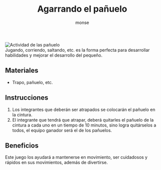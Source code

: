 ﻿---
layout: post
title:  "Agarrando el pañuelo"
tags: [espacial]
categories: [ninos, actividad]
author: monse
image: /assets/posts/2020-07-28-pañuelo.jpeg
hidden: true
---
![Actividad de las pañuelo](/assets/posts/2020-07-28-pañuelo.jpeg)<br/>
Jugando, corriendo, saltando, etc. es la forma perfecta para desarrollar habilidades y mejorar el desarrollo del pequeño. 

## Materiales 
- Trapo, pañuelo, etc.

## Instrucciones
1. Los integrantes que deberán ser atrapados se colocarán el pañuelo en la cintura.
2. El integrante que tendrá que atrapar, deberá quitarles el pañuelo de la cintura a cada uno en un tiempo de 10 minutos, sino logra quitárselos a todos, el equipo ganador será el de los pañuelos. 

## Beneficios
Este juego los ayudará a mantenerse en movimiento, ser cuidadosos y rápidos en sus movimientos, además de divertirse. 

